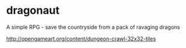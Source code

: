 # dragonaut
A simple RPG - save the countryside from a pack of ravaging dragons

http://opengameart.org/content/dungeon-crawl-32x32-tiles